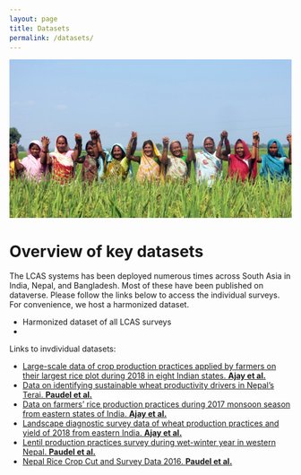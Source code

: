 ```yaml
---
layout: page
title: Datasets 
permalink: /datasets/
---
```


![](photo.jpg)

# Overview of key datasets

The LCAS systems has been deployed numerous times across South Asia in India, Nepal, and Bangladesh. Most of these have been published on dataverse. Please follow the links below to access the individual surveys. For convenience, we host a harmonized dataset. 


- Harmonized dataset of all LCAS surveys
- 

Links to invdividual datasets:

- [Large-scale data of crop production practices applied by farmers on their largest rice plot during 2018 in eight Indian states. **Ajay et al.**](https://hdl.handle.net/11529/10548656)
- [Data on identifying sustainable wheat productivity drivers in Nepal’s Terai. **Paudel et al.**](https://hdl.handle.net/11529/10548615)
- [Data on farmers’ rice production practices during 2017 monsoon season from eastern states of India. **Ajay et al.**](https://hdl.handle.net/11529/10548605)
- [Landscape diagnostic survey data of wheat production practices and yield of 2018 from eastern India. **Ajay et al.**](https://hdl.handle.net/11529/10548507)
- [Lentil production practices survey during wet-winter year in western Nepal. **Paudel et al.**](https://hdl.handle.net/11529/10548086)
- [Nepal Rice Crop Cut and Survey Data 2016. **Paudel et al.**](https://hdl.handle.net/11529/10968)


